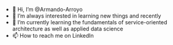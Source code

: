 - 👋 Hi, I’m @Armando-Arroyo
- 👀 I’m always interested in learning new things and recently 
- 🌱 I’m currently learning the fundamentals of service-oriented architecture as well as applied data science 
- 📫 How to reach me on LinkedIn 

<!---
Armando-Arroyo/Armando-Arroyo is a ✨ special ✨ repository because its `README.md` (this file) appears on your GitHub profile.
You can click the Preview link to take a look at your changes.
--->

